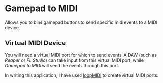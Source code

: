 # Gamepad to MIDI

Allows you to bind gamepad buttons to send specific midi events to a MIDI device.

## Virtual MIDI Device

You will need a virtual MIDI port for which to send events. A DAW (such as *Reaper* or *FL Studio*) can take input from this virtual MIDI port, while *Gamepad to MIDI* will send the events through this port.

In writing this application, I have used [loopMIDI](https://www.tobias-erichsen.de/software/loopmidi.html) to create virtual MIDI ports.